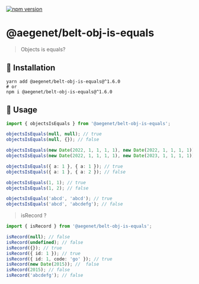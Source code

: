 [![npm version](https://img.shields.io/npm/v/@aegenet/belt-obj-is-equals.svg)](https://www.npmjs.com/package/@aegenet/belt-obj-is-equals)
<br>

# @aegenet/belt-obj-is-equals

> Objects is equals?

## 💾 Installation

```shell
yarn add @aegenet/belt-obj-is-equals@^1.6.0
# or
npm i @aegenet/belt-obj-is-equals@^1.6.0
```

## 📝 Usage

```typescript
import { objectsIsEquals } from '@aegenet/belt-obj-is-equals';

objectsIsEquals(null, null); // true
objectsIsEquals(null, {}); // false

objectsIsEquals(new Date(2022, 1, 1, 1, 1), new Date(2022, 1, 1, 1, 1)); // true
objectsIsEquals(new Date(2022, 1, 1, 1, 1), new Date(2023, 1, 1, 1, 1)); // false

objectsIsEquals({ a: 1 }, { a: 1 }); // true
objectsIsEquals({ a: 1 }, { a: 2 }); // false

objectsIsEquals(1, 1); // true
objectsIsEquals(1, 2); // false

objectsIsEquals('abcd', 'abcd'); // true
objectsIsEquals('abcd', 'abcdefg'); // false
```

> isRecord ?

```typescript
import { isRecord } from '@aegenet/belt-obj-is-equals';

isRecord(null); // false
isRecord(undefined); // false
isRecord({}); // true
isRecord({ id: 1 }); // true
isRecord({ id: 1, code: 'go' }); // true
isRecord(new Date(2015)); //  false
isRecord(2015); // false
isRecord('abcdefg'); // false
```
